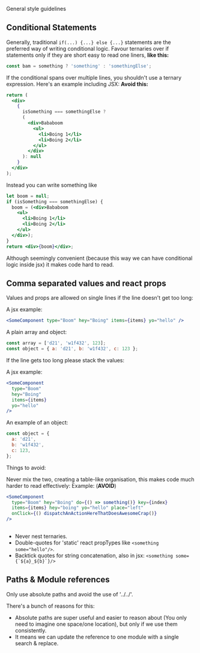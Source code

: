 General style guidelines

## Conditional Statements

Generally, traditional `if(...) {...} else {...}` statements are the preferred way of writing conditional logic.
Favour ternaries over if statements only if they are short easy to read one liners, __like this:__

```js
const bam = something ? 'something' : 'somethingElse';
```

If the conditional spans over multiple lines, you shouldn't use a ternary expression.
Here's an example including JSX: __Avoid this:__
```jsx
return (
  <div>
    {
      isSomething === somethingElse ?
      (
        <div>Bababoom
          <ul>
            <li>Boing 1</li>
            <li>Boing 2</li>
          </ul>
        </div> 
      ): null
    }
  </div>
);
```

Instead you can write something like 
```jsx
let boom = null;
if (isSomething === somethingElse) {
  boom = (<div>Bababoom
    <ul>
      <li>Boing 1</li>
      <li>Boing 2</li>
    </ul>
  </div>);
}
return <div>{boom}</div>;
```


Although seemingly convenient (because this way we can have conditional logic inside jsx) it makes code hard to read.

## Comma separated values and react props
Values and props are allowed on single lines if the line doesn't get too long:

A jsx example:
```jsx
<SomeComponent type="Boom" hey="Boing" items={items} yo="hello" />
```

A plain array and object:
```js
const array = ['d21', 'w1f432', 123];
const object = { a: 'd21', b: 'w1f432', c: 123 };
```

If the line gets too long please stack the values:

A jsx example:
```jsx
<SomeComponent
  type="Boom"
  hey="Boing"
  items={items}
  yo="hello"
/>
```

An example of an object:
```js
const object = {
  a: 'd21',
  b: 'w1f432',
  c: 123,
};
```

Things to avoid:

Never mix the two, creating a table-like organisation, this makes code much harder to read effectively:
Example: (__AVOID__)
```jsx
<SomeComponent
  type="Boom" hey="Boing" do={() => something()} key={index}
  items={items} hey="boing" yo="hello" place="left"
  onClick={() dispatchAnActionHereThatDoesAwesomeCrap()}
/>
  
```


- Never nest ternaries.
- Double-quotes for 'static' react propTypes like `<something some="hello"/>`.
- Backtick quotes for string concatenation, also in jsx: ```<something some={`${a}_${b}`}/>```


## Paths & Module references
Only use absolute paths and avoid the use of '../../'.

There's a bunch of reasons for this:
- Absolute paths are super useful and easier to reason about (You only need to imagine one space/one location), but only if we use them consistently.
- It means we can update the reference to one module with a single search & replace.

